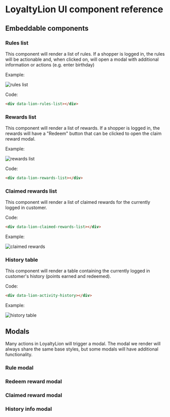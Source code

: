 # LoyaltyLion UI component reference

## Embeddable components

### Rules list

This component will render a list of rules. If a shopper is logged in, the rules will be actionable and, when clicked on, will open a modal with additional information or actions (e.g. enter birthday)

Example:

![rules list](https://d.pr/i/weRgL7.png)

Code:

```html
<div data-lion-rules-list></div>
```

### Rewards list

This component will render a list of rewards. If a shopper is logged in, the rewards will have a "Redeem" button that can be clicked to open the claim reward modal.

Example:

![rewards list](https://d.pr/i/pX2Yom.png)

Code:

```html
<div data-lion-rewards-list></div>
```

### Claimed rewards list

This component will render a list of claimed rewards for the currently logged in customer.

Code:

```html
<div data-lion-claimed-rewards-list></div>
```

Example:

![claimed rewards](https://d.pr/i/I0QHnj.png)

### History table

This component will render a table containing the currently logged in customer's history (points earned and redeemed).

Code:

```html
<div data-lion-activity-history></div>
```

Example:

![history table](https://d.pr/i/tIYNy1.png)

## Modals

Many actions in LoyaltyLion will trigger a modal. The modal we render will always share the same base styles, but some modals will have additional functionality.

### Rule modal

### Redeem reward modal

### Claimed reward modal

### History info modal

